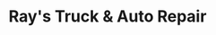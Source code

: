 ---
title: "Ray's Truck & Auto Repair"
url: /milford/rays-truck-und-auto-repair/
shop: Autowerkstatt
---